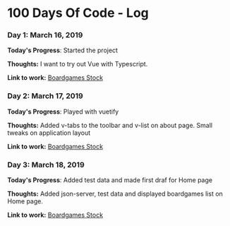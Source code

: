# 100 Days Of Code - Log

### Day 1: March 16, 2019

**Today's Progress**: Started the project

**Thoughts:** I want to try out Vue with Typescript.

**Link to work:** [Boardgames Stock](https://github.com/cgilmeanu/boardgames-stock)

### Day 2: March 17, 2019

**Today's Progress**: Played with vuetify

**Thoughts:** Added v-tabs to the toolbar and v-list on about page. Small tweaks on application layout

**Link to work:** [Boardgames Stock](https://github.com/cgilmeanu/boardgames-stock)

### Day 3: March 18, 2019

**Today's Progress**: Added test data and made first draf for Home page

**Thoughts:** Added json-server, test data and displayed boardgames list on Home page.

**Link to work:** [Boardgames Stock](https://github.com/cgilmeanu/boardgames-stock)

